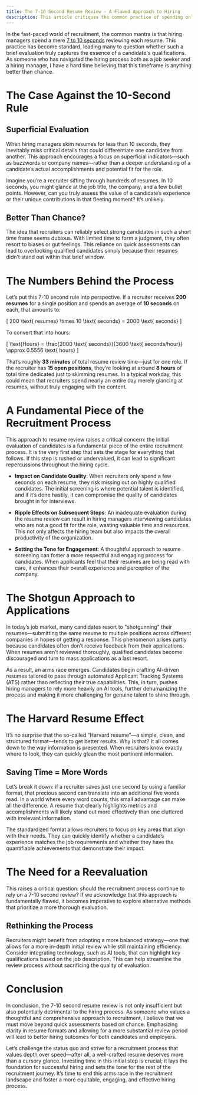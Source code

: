 ```yaml
---
title: The 7-10 Second Resume Review - A Flawed Approach to Hiring
description: This article critiques the common practice of spending only 7-10 seconds on resume reviews, highlighting the flaws in this approach and advocating for a more thorough evaluation to improve hiring outcomes.
---
```


In the fast-paced world of recruitment, the common mantra is that hiring managers spend a mere [7 to 10 seconds](https://hbr.org/2020/09/how-to-get-your-resume-noticed-and-out-of-the-trash-bin) reviewing each resume. This practice has become standard, leading many to question whether such a brief evaluation truly captures the essence of a candidate's qualifications. As someone who has navigated the hiring process both as a job seeker and a hiring manager, I have a hard time believing that this timeframe is anything better than chance.

# The Case Against the 10-Second Rule

## Superficial Evaluation  
When hiring managers skim resumes for less than 10 seconds, they inevitably miss critical details that could differentiate one candidate from another. This approach encourages a focus on superficial indicators—such as buzzwords or company names—rather than a deeper understanding of a candidate’s actual accomplishments and potential fit for the role.

Imagine you’re a recruiter sifting through hundreds of resumes. In 10 seconds, you might glance at the job title, the company, and a few bullet points. However, can you truly assess the value of a candidate’s experience or their unique contributions in that fleeting moment? It’s unlikely.

## Better Than Chance?  
The idea that recruiters can reliably select strong candidates in such a short time frame seems dubious. With limited time to form a judgment, they often resort to biases or gut feelings. This reliance on quick assessments can lead to overlooking qualified candidates simply because their resumes didn’t stand out within that brief window.

# The Numbers Behind the Process

Let’s put this 7-10 second rule into perspective. If a recruiter receives **200 resumes** for a single position and spends an average of **10 seconds** on each, that amounts to:

\[
200 \text{ resumes} \times 10 \text{ seconds} = 2000 \text{ seconds}
\]

To convert that into hours:

\[
\text{Hours} = \frac{2000 \text{ seconds}}{3600 \text{ seconds/hour}} \approx 0.5556 \text{ hours}
\]

That’s roughly **33 minutes** of total resume review time—just for one role. If the recruiter has **15 open positions**, they’re looking at around **8 hours** of total time dedicated just to skimming resumes. In a typical workday, this could mean that recruiters spend nearly an entire day merely glancing at resumes, without truly engaging with the content.

# A Fundamental Piece of the Recruitment Process

This approach to resume review raises a critical concern: the initial evaluation of candidates is a fundamental piece of the entire recruitment process. It is the very first step that sets the stage for everything that follows. If this step is rushed or undervalued, it can lead to significant repercussions throughout the hiring cycle.

* **Impact on Candidate Quality**: When recruiters only spend a few seconds on each resume, they risk missing out on highly qualified candidates. The initial screening is where potential talent is identified, and if it’s done hastily, it can compromise the quality of candidates brought in for interviews.

* **Ripple Effects on Subsequent Steps**: An inadequate evaluation during the resume review can result in hiring managers interviewing candidates who are not a good fit for the role, wasting valuable time and resources. This not only affects the hiring team but also impacts the overall productivity of the organization.

* **Setting the Tone for Engagement**: A thoughtful approach to resume screening can foster a more respectful and engaging process for candidates. When applicants feel that their resumes are being read with care, it enhances their overall experience and perception of the company.

# The Shotgun Approach to Applications

In today’s job market, many candidates resort to "shotgunning" their resumes—submitting the same resume to multiple positions across different companies in hopes of getting a response. This phenomenon arises partly because candidates often don’t receive feedback from their applications. When resumes aren’t reviewed thoroughly, qualified candidates become discouraged and turn to mass applications as a last resort.

As a result, an arms race emerges. Candidates begin crafting AI-driven resumes tailored to pass through automated Applicant Tracking Systems (ATS) rather than reflecting their true capabilities. This, in turn, pushes hiring managers to rely more heavily on AI tools, further dehumanizing the process and making it more challenging for genuine talent to shine through.

# The Harvard Resume Effect

It’s no surprise that the so-called “Harvard resume”—a simple, clean, and structured format—tends to get better results. Why is that? It all comes down to the way information is presented. When recruiters know exactly where to look, they can quickly glean the most pertinent information.

## Saving Time = More Words  
Let’s break it down: if a recruiter saves just one second by using a familiar format, that precious second can translate into an additional five words read. In a world where every word counts, this small advantage can make all the difference. A resume that clearly highlights metrics and accomplishments will likely stand out more effectively than one cluttered with irrelevant information.

The standardized format allows recruiters to focus on key areas that align with their needs. They can quickly identify whether a candidate’s experience matches the job requirements and whether they have the quantifiable achievements that demonstrate their impact.

# The Need for a Reevaluation

This raises a critical question: should the recruitment process continue to rely on a 7-10 second review? If we acknowledge that this approach is fundamentally flawed, it becomes imperative to explore alternative methods that prioritize a more thorough evaluation.

## Rethinking the Process  
Recruiters might benefit from adopting a more balanced strategy—one that allows for a more in-depth initial review while still maintaining efficiency. Consider integrating technology, such as AI tools, that can highlight key qualifications based on the job description. This can help streamline the review process without sacrificing the quality of evaluation.

# Conclusion

In conclusion, the 7-10 second resume review is not only insufficient but also potentially detrimental to the hiring process. As someone who values a thoughtful and comprehensive approach to recruitment, I believe that we must move beyond quick assessments based on chance. Emphasizing clarity in resume formats and allowing for a more substantial review period will lead to better hiring outcomes for both candidates and employers.

Let’s challenge the status quo and strive for a recruitment process that values depth over speed—after all, a well-crafted resume deserves more than a cursory glance. Investing time in this initial step is crucial; it lays the foundation for successful hiring and sets the tone for the rest of the recruitment journey. It’s time to end this arms race in the recruitment landscape and foster a more equitable, engaging, and effective hiring process.
